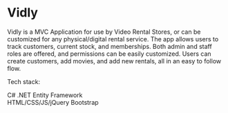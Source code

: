 # Vidly

Vidly is a MVC Application for use by Video Rental Stores, or can be customized for any physical/digital rental service. The app allows users to track customers, current stock, and memberships.  Both admin and staff roles are offered, and permissions can be easily customized. Users can create customers, add movies, and add new rentals, all in an easy to follow flow.

Tech stack:

C# .NET
Entity Framework  
HTML/CSS/JS/jQuery 
Bootstrap  

